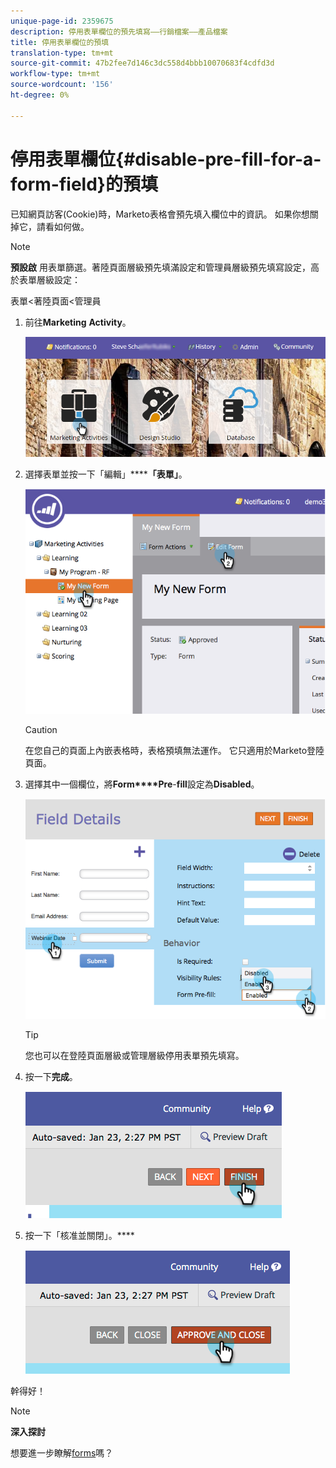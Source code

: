 ```yaml
---
unique-page-id: 2359675
description: 停用表單欄位的預先填寫——行銷檔案——產品檔案
title: 停用表單欄位的預填
translation-type: tm+mt
source-git-commit: 47b2fee7d146c3dc558d4bbb10070683f4cdfd3d
workflow-type: tm+mt
source-wordcount: '156'
ht-degree: 0%

---
```



# 停用表單欄位{#disable-pre-fill-for-a-form-field}的預填

已知網頁訪客(Cookie)時，Marketo表格會預先填入欄位中的資訊。 如果你想關掉它，請看如何做。

>[!NOTE]
>
>**預設啟** 用表單篩選。著陸頁面層級預先填滿設定和管理員層級預先填寫設定，高於表單層級設定：
>
>表單&lt;著陸頁面&lt;管理員

1. 前往&#x200B;**Marketing** **Activity**。

   ![](assets/login-marketing-activities-7.png)

1. 選擇表單並按一下「編輯」******「表單」**。

   ![](assets/image2014-9-15-14-3a26-3a46.png)

   >[!CAUTION]
   >
   >在您自己的頁面上內嵌表格時，表格預填無法運作。 它只適用於Marketo登陸頁面。

1. 選擇其中一個欄位，將&#x200B;**Form****Pre**-**fill**&#x200B;設定為&#x200B;**Disabled**。

   ![](assets/image2014-9-15-14-3a26-3a54.png)

   >[!TIP]
   >
   >您也可以在登陸頁面層級或管理層級停用表單預先填寫。

1. 按一下&#x200B;**完成**。

   ![](assets/image2014-9-15-14-3a27-3a1.png)

1. 按一下「核准並關閉」。****

   ![](assets/image2014-9-15-14-3a27-3a6.png)

幹得好！

>[!NOTE]
>
>**深入探討**
>
>想要進一步瞭解[forms](http://docs.marketo.com/display/docs/forms)嗎？

